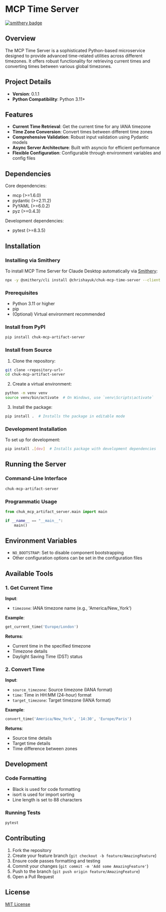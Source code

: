 # MCP Time Server

[![smithery badge](https://smithery.ai/badge/@chrishayuk/chuk-mcp-time-server)](https://smithery.ai/server/@chrishayuk/chuk-mcp-time-server)

## Overview

The MCP Time Server is a sophisticated Python-based microservice designed to provide advanced time-related utilities across different timezones. It offers robust functionality for retrieving current times and converting times between various global timezones.

## Project Details

- **Version**: 0.1.1
- **Python Compatibility**: Python 3.11+

## Features

- **Current Time Retrieval**: Get the current time for any IANA timezone
- **Time Zone Conversion**: Convert times between different time zones
- **Comprehensive Validation**: Robust input validation using Pydantic models
- **Async Server Architecture**: Built with asyncio for efficient performance
- **Flexible Configuration**: Configurable through environment variables and config files

## Dependencies

Core dependencies:
- mcp (>=1.6.0)
- pydantic (>=2.11.2)
- PyYAML (>=6.0.2)
- pyz (>=0.4.3)

Development dependencies:
- pytest (>=8.3.5)

## Installation

### Installing via Smithery

To install MCP Time Server for Claude Desktop automatically via [Smithery](https://smithery.ai/server/@chrishayuk/chuk-mcp-time-server):

```bash
npx -y @smithery/cli install @chrishayuk/chuk-mcp-time-server --client claude
```

### Prerequisites

- Python 3.11 or higher
- pip
- (Optional) Virtual environment recommended

### Install from PyPI

```bash
pip install chuk-mcp-artifact-server
```

### Install from Source

1. Clone the repository:
```bash
git clone <repository-url>
cd chuk-mcp-artifact-server
```

2. Create a virtual environment:
```bash
python -m venv venv
source venv/bin/activate  # On Windows, use `venv\Scripts\activate`
```

3. Install the package:
```bash
pip install .  # Installs the package in editable mode
```

### Development Installation

To set up for development:
```bash
pip install .[dev]  # Installs package with development dependencies
```

## Running the Server

### Command-Line Interface

```bash
chuk-mcp-artifact-server
```

### Programmatic Usage

```python
from chuk_mcp_artifact_server.main import main

if __name__ == "__main__":
    main()
```

## Environment Variables

- `NO_BOOTSTRAP`: Set to disable component bootstrapping
- Other configuration options can be set in the configuration files

## Available Tools

### 1. Get Current Time

**Input**:
- `timezone`: IANA timezone name (e.g., 'America/New_York')

**Example**:
```python
get_current_time('Europe/London')
```

**Returns**:
- Current time in the specified timezone
- Timezone details
- Daylight Saving Time (DST) status

### 2. Convert Time

**Input**:
- `source_timezone`: Source timezone (IANA format)
- `time`: Time in HH:MM (24-hour) format
- `target_timezone`: Target timezone (IANA format)

**Example**:
```python
convert_time('America/New_York', '14:30', 'Europe/Paris')
```

**Returns**:
- Source time details
- Target time details
- Time difference between zones

## Development

### Code Formatting

- Black is used for code formatting
- isort is used for import sorting
- Line length is set to 88 characters

### Running Tests

```bash
pytest
```

## Contributing

1. Fork the repository
2. Create your feature branch (`git checkout -b feature/AmazingFeature`)
3. Ensure code passes formatting and testing
4. Commit your changes (`git commit -m 'Add some AmazingFeature'`)
5. Push to the branch (`git push origin feature/AmazingFeature`)
6. Open a Pull Request

## License

[MIT License](LICENSE)
